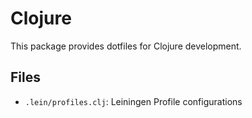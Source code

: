 Clojure
=======

This package provides dotfiles for Clojure development.

Files
-----

- `.lein/profiles.clj`: Leiningen Profile configurations


